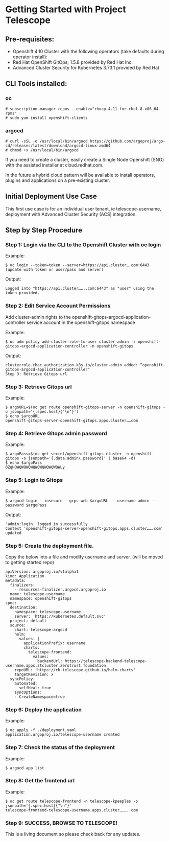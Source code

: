 # Getting Started with Project Telescope

## Pre-requisites:

 - Openshift 4.10 Cluster with the following operators (take defaults during operator install):
  - Red Hat OpenShift GitOps, 1.5.8 provided by Red Hat Inc.
  - Advanced Cluster Security for Kubernetes 3.73.1 provided by Red Hat

##  CLI Tools installed:
### oc
```
# subscription-manager repos --enable="rhocp-4.11-for-rhel-8-x86_64-rpms"
# sudo yum install openshift-clients
```

### argocd
```
# curl -sSL -o /usr/local/bin/argocd https://github.com/argoproj/argo-cd/releases/latest/download/argocd-linux-amd64
# chmod +x /usr/local/bin/argocd
```
If you need to create a cluster, easily create a Single Node Openshift (SNO) with the assisted installer at cloud.redhat.com.

In the future a hybrid cloud pattern will be available to install operators, plugins and applications on a pre-existing cluster.

## Initial Deployment Use Case
This first use case is for an individual user tenant, ie telescope-username, deployment with Advanced Cluster Security (ACS) integration.
## Step by Step Procedure
### Step 1: Login via the CLI to the Openshift Cluster with oc login
Example:
```
$ oc login --token=token --server=https://api.cluster….com:6443
(update with token or user/pass and server)
```
Output:
```
Logged into "https://api.cluster……..com:6443" as "user" using the token provided.
```
### Step 2: Edit Service Account Permissions

Add cluster-admin rights to the openshift-gitops-argocd-application-controller service account in the openshift-gitops namespace

Example:
```
$ oc adm policy add-cluster-role-to-user cluster-admin -z openshift-gitops-argocd-application-controller -n openshift-gitops
```

Output:
```
clusterrole.rbac.authorization.k8s.io/cluster-admin added: “openshift-gitops-argocd-application-controller"
Step 3: Retrieve Gitops url
```
### Step 3: Retrieve Gitops url

Example:
```
$ argoURL=$(oc get route openshift-gitops-server -n openshift-gitops -o jsonpath='{.spec.host}{"\n"}')
$ echo $argoURL
openshift-gitops-server-openshift-gitops.apps.cluster……com
```

### Step 4: Retrieve Gitops admin password

Example:
```
$ argoPass=$(oc get secret/openshift-gitops-cluster -n openshift-gitops -o jsonpath='{.data.admin\.password}' | base64 -d)
$ echo $argoPass
0ZqHQWQWQWQWQWQWQWQWQWQWLy
```
### Step 5: Login to Gitops

Example:
```
$ argocd login --insecure --grpc-web $argoURL  --username admin --password $argoPass
```

Output:
```
'admin:login' logged in successfully
Context 'openshift-gitops-server-openshift-gitops.apps.cluster…….com' updated
```
### Step 5: Create the deployment file.  
Copy the below into a file and modify username and server. (will be moved to getting started repo)

```
apiVersion: argoproj.io/v1alpha1
kind: Application
metadata:
  finalizers:
    - resources-finalizer.argocd.argoproj.io
  name: telescope-username
  namespace: openshift-gitops
spec:
  destination:
    namespace: telescope-username
    server: 'https://kubernetes.default.svc'
  project: default
  source:
    chart: telescope-argocd
    helm:
      values: |
        applicationPrefix: username
        charts:
          telescope-frontend:
            values:
              backendUrl: https://telescope-backend-telescope-username.apps.ztcluster.zerotrust.foundation
    repoURL: 'https://rh-telescope.github.io/helm-charts'
    targetRevision: x
  syncPolicy:
    automated:
      selfHeal: true
    syncOptions:
    - CreateNamespace=true
```
### Step 6: Deploy the application
Example:
```
$ oc apply -f ./deployment.yaml
application.argoproj.io/telescope-username created
```

### Step 7: Check the status of the deployment
Example:
```
$ argocd app list
```
### Step 8: Get the frontend url
Example:
```
$ oc get route telescope-frontend -n telescope-kpeeples -o jsonpath='{.spec.host}{"\n"}'
telescope-frontend-telescope-username.apps.cluster………..com
```
### Step 9: SUCCESS, BROWSE TO TELESCOPE!

This is a living document so please check back for any updates.
